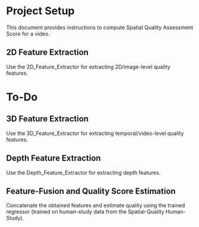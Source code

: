 
# Project Setup

This document provides instructions to compute Spatial Quality Assessment Score for a video.

## 2D Feature Extraction

Use the 2D\_Feature\_Extractor for extracting 2D/image-level quality features.


# To-Do

## 3D Feature Extraction

Use the 3D\_Feature\_Extractor for extracting temporal/video-level quality features.

## Depth Feature Extraction

Use the Depth\_Feature\_Extractor for extracting depth features.

## Feature-Fusion and Quality Score Estimation

Concatenate the obtained features and estimate quality using the trained regressor (trained on human-study data from the Spatial-Quality Human-Study).
